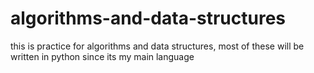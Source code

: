 # algorithms-and-data-structures
this is practice for algorithms and data structures, most of these will be written in python since its my main language
